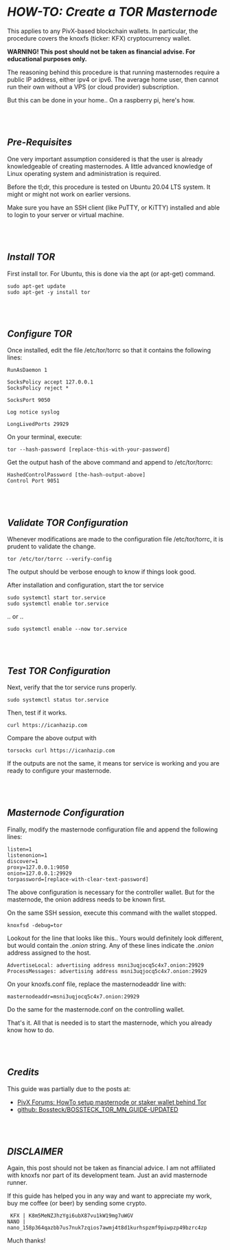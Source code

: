# _**HOW-TO: Create a TOR Masternode**_

This applies to any PivX-based blockchain wallets. In particular, the procedure covers the knoxfs (ticker: KFX) cryptocurrency wallet.

**WARNING! This post should not be taken as financial advise. For educational purposes only.**

The reasoning behind this procedure is that running masternodes require a public IP address, either ipv4 or ipv6. The average home user, then cannot run their own without a VPS (or cloud provider) subscription.

But this can be done in your home.. On a raspberry pi, here's how.

<br>&nbsp;

## **_Pre-Requisites_**

One very important assumption considered is that the user is already knowledgeable of creating masternodes. A little advanced knowledge of Linux operating system and administration is required.

Before the tl;dr, this procedure is tested on Ubuntu 20.04 LTS system. It might or might not work on earlier versions.

Make sure you have an SSH client (like PuTTY, or KiTTY) installed and able to login to your server or virtual machine.

<br>&nbsp;

## **_Install TOR_**

First install tor. For Ubuntu, this is done via the apt (or apt-get) command.

```
sudo apt-get update
sudo apt-get -y install tor
```

<br>&nbsp;

## **_Configure TOR_**

Once installed, edit the file /etc/tor/torrc so that it contains the following lines:

```
RunAsDaemon 1

SocksPolicy accept 127.0.0.1
SocksPolicy reject *

SocksPort 9050

Log notice syslog

LongLivedPorts 29929
```

On your terminal, execute:

```
tor --hash-password [replace-this-with-your-password]
```

Get the output hash of the above command and append to /etc/tor/torrc:

```
HashedControlPassword [the-hash-output-above]
Control Port 9051
```

<br>&nbsp;

## **_Validate TOR Configuration_**

Whenever modifications are made to the configuration file /etc/tor/torrc, it is prudent to validate the change.

```
tor /etc/tor/torrc --verify-config
```

The output should be verbose enough to know if things look good.

After installation and configuration, start the tor service

```
sudo systemctl start tor.service
sudo systemctl enable tor.service
```

.. or ..

```
sudo systemctl enable --now tor.service
```

<br>&nbsp;

## **_Test TOR Configuration_**

Next, verify that the tor service runs properly.

```
sudo systemctl status tor.service
```

Then, test if it works.

```
curl https://icanhazip.com
```

Compare the above output with

```
torsocks curl https://icanhazip.com
```

If the outputs are not the same, it means tor service is working and you are ready to configure your masternode.

<br>&nbsp;

## **_Masternode Configuration_**

Finally, modify the masternode configuration file and append the following lines:

```
listen=1
listenonion=1
discover=1
proxy=127.0.0.1:9050
onion=127.0.0.1:29929
torpassword=[replace-with-clear-text-password]
```

The above configuration is necessary for the controller wallet. But for the masternode, the onion address needs to be known first.

On the same SSH session, execute this command with the wallet stopped.

```
knoxfsd -debug=tor
```

Lookout for the line that looks like this.. Yours would definitely look different, but would contain the _.onion_ string. Any of these lines indicate the _.onion_ address assigned to the host.

```
AdvertiseLocal: advertising address msni3uqjocq5c4x7.onion:29929
ProcessMessages: advertising address msni3uqjocq5c4x7.onion:29929
```

On your knoxfs.conf file, replace the masternodeaddr line with:

```
masternodeaddr=msni3uqjocq5c4x7.onion:29929
```

Do the same for the masternode.conf on the controlling wallet.

That's it. All that is needed is to start the masternode, which you already know how to do.

<br>&nbsp;

## **_Credits_**

This guide was partially due to the posts at:

- [PivX Forums: HowTo setup masternode or staker wallet behind Tor](https://forum.pivx.org/threads/howto-setup-masternode-or-staker-wallet-behind-tor.588/)
- [github: Bossteck/BOSSTECK_TOR_MN_GUIDE-UPDATED](https://github.com/Bossteck/BOSSTECK_TOR_MN_GUIDE-UPDATED)

<br>&nbsp;

## **_DISCLAIMER_**

Again, this post should not be taken as financial advice. I am not affiliated with knoxfs nor part of its development team. Just an avid masternode runner.

If this guide has helped you in any way and want to appreciate my work, buy me coffee (or beer) by sending some crypto.

```
 KFX | K8m5MeNZJhzYgi6ubX87vu1kW19mg7uWGV
NANO | nano_158p364qazbb7us7nuk7zqios7awmj4t8d1kurhspzmf9piwpzp49bzrc4zp
```

Much thanks!

<br>&nbsp;
